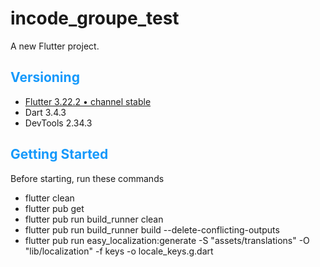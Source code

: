 # incode_groupe_test

A new Flutter project.

## <span style="color:#1599FB;">Versioning</span>

- [Flutter 3.22.2 • channel stable](https://github.com/flutter/flutter.git)
- Dart 3.4.3
- DevTools 2.34.3

## <span style="color:#1599FB;">Getting Started</span>

Before starting, run these commands
- flutter clean
- flutter pub get
- flutter pub run build_runner clean
- flutter pub run build_runner build --delete-conflicting-outputs
- flutter pub run easy_localization:generate -S "assets/translations" -O "lib/localization" -f keys -o locale_keys.g.dart

